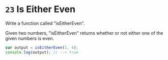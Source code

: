 # `23` Is Either Even

Write a function called "isEitherEven".

Given two numbers, "isEitherEven" returns whether or not either one of the given numbers is even.

```js
var output = isEitherEven(1, 4);
console.log(output); // --> true
```
